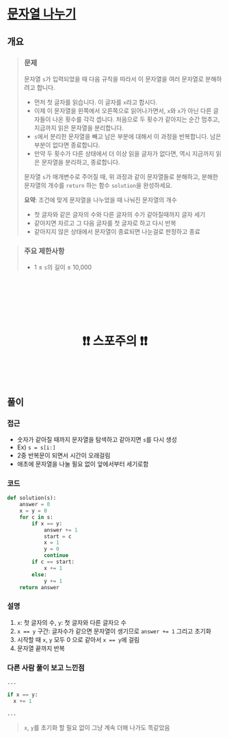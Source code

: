 # [문자열 나누기](https://school.programmers.co.kr/learn/courses/30/lessons/140108)

## 개요
> ### 문제
> 문자열 `s`가 입력되었을 때 다음 규칙을 따라서 이 문자열을 여러 문자열로 분해하려고 합니다.
> 
> - 먼저 첫 글자를 읽습니다. 이 글자를 `x`라고 합시다.
> - 이제 이 문자열을 왼쪽에서 오른쪽으로 읽어나가면서, `x`와 `x`가 아닌 다른 글자들이 나온 횟수를 각각 셉니다. 처음으로 두 횟수가 같아지는 순간 멈추고, 지금까지 읽은 문자열을 분리합니다.
> - `s`에서 분리한 문자열을 빼고 남은 부분에 대해서 이 과정을 반복합니다. 남은 부분이 없다면 종료합니다.
> - 만약 두 횟수가 다른 상태에서 더 이상 읽을 글자가 없다면, 역시 지금까지 읽은 문자열을 분리하고, 종료합니다.
> 
> 문자열 `s`가 매개변수로 주어질 때, 위 과정과 같이 문자열들로 분해하고, 분해한 문자열의 개수를 `return` 하는 함수 `solution`을 완성하세요.
>
> **요약**: 조건에 맞게 문자열을 나누었을 때 나눠진 문자열의 개수
> - 첫 글자와 같은 글자의 수와 다른 글자의 수가 같아질때까지 글자 세기
> - 같아지면 자르고 그 다음 글자를 첫 글자로 하고 다시 반복
> - 같아지지 않은 상태에서 문자열이 종료되면 나눈걸로 판정하고 종료

> ### 주요 제한사항
> - 1 ≤ `s`의 길이 ≤ 10,000

<h1 align="center"><br><br><br>❗️❗️ 스포주의 ❗️❗️<br><br><br></h1>

## 풀이
### 접근
- 숫자가 같아질 때까지 문자열을 탐색하고 같아지면 `s`를 다시 생성
- Ex) `s = s[i:]`
- 2중 반복문이 되면서 시간이 오래걸림
- 애초에 문자열을 나눌 필요 없이 앞에서부터 세기로함

### 코드
```python
def solution(s):
    answer = 0
    x = y = 0
    for c in s:
        if x == y:
            answer += 1
            start = c
            x = 1
            y = 0
            continue
        if c == start:
            x += 1
        else:
            y += 1
    return answer
```

### 설명
1. `x`: 첫 글자의 수, `y`: 첫 글자와 다른 글자으 수
2. `x == y` 구간: 글자수가 같으면 문자열이 생기므로 `answer += 1` 그리고 초기화
3. 시작할 때 `x`, `y` 모두 0 으로 같아서 `x == y`에 걸림
4. 문자열 끝까지 반복

### 다른 사람 풀이 보고 느낀점
```python
...

if x == y:
  x += 1

...
```
> `x`, `y`를 초기화 할 필요 없이 그냥 계속 더해 나가도 똑같았음
